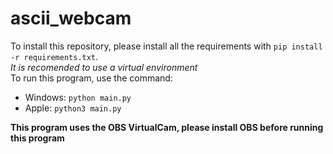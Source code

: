 # ascii_webcam

To install this repository, please install all the requirements with `pip install -r requirements.txt`.  
*It is recomended to use a virtual environment*  
To run this program, use the command:
- Windows: `python main.py`
- Apple: `python3 main.py`

**This program uses the OBS VirtualCam, please install OBS before running this program**

